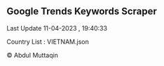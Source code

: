 

## Google Trends Keywords Scraper 
 
Last Update 11-04-2023 , 19:40:33

Country List :
VIETNAM.json



© Abdul Muttaqin 
